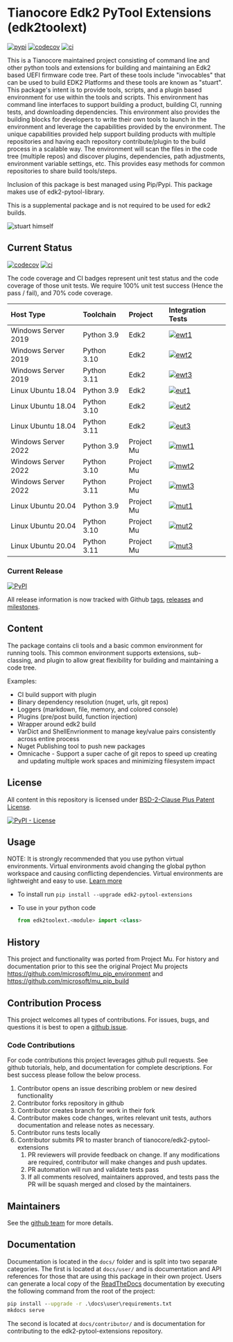 # Tianocore Edk2 PyTool Extensions (edk2toolext)

[![pypi]][_pypi]
[![codecov]][_codecov]
[![ci]][_ci]

This is a Tianocore maintained project consisting of command line and other
python tools and extensions for building and maintaining an Edk2 based UEFI
firmware code tree. Part of these tools include "invocables" that can be used to
build EDK2 Platforms and these tools are known as "stuart". This package's
intent is to provide tools, scripts, and a plugin based environment for use
within the tools and scripts. This environment has command line interfaces to
support building a product, building CI, running tests, and downloading
dependencies. This environment also provides the building blocks for developers
to write their own tools to launch in the environment and leverage the
capabilities provided by the environment. The unique capabilities provided help
support building products with multiple repositories and having each repository
contribute/plugin to the build process in a scalable way. The environment will
scan the files in the code tree (multiple repos) and discover plugins,
dependencies, path adjustments, environment variable settings, etc. This
provides easy methods for common repositories to share build tools/steps.

Inclusion of this package is best managed using Pip/Pypi.  This package makes
use of edk2-pytool-library.

This is a supplemental package and is not required to be used for edk2 builds.

![stuart himself](stuart_logo.png "Stuart")

## Current Status

[![codecov]][_codecov]
[![ci]][_ci]

The code coverage and CI badges represent unit test status and the code
coverage of those unit tests. We require 100% unit test success
(Hence the pass / fail), and 70% code coverage.

| Host Type           | Toolchain   | Project    | Integration Tests |
| :------------------ | :---------  | :--------- | :---------------- |
| Windows Server 2019 | Python 3.9  | Edk2       | [![ewt1]][_it]    |
| Windows Server 2019 | Python 3.10 | Edk2       | [![ewt2]][_it]    |
| Windows Server 2019 | Python 3.11 | Edk2       | [![ewt3]][_it]    |
| Linux Ubuntu 18.04  | Python 3.9  | Edk2       | [![eut1]][_it]    |
| Linux Ubuntu 18.04  | Python 3.10 | Edk2       | [![eut2]][_it]    |
| Linux Ubuntu 18.04  | Python 3.11 | Edk2       | [![eut3]][_it]    |
| Windows Server 2022 | Python 3.9  | Project Mu | [![mwt1]][_it]    |
| Windows Server 2022 | Python 3.10 | Project Mu | [![mwt2]][_it]    |
| Windows Server 2022 | Python 3.11 | Project Mu | [![mwt3]][_it]    |
| Linux Ubuntu 20.04  | Python 3.9  | Project Mu | [![mut1]][_it]    |
| Linux Ubuntu 20.04  | Python 3.10 | Project Mu | [![mut2]][_it]    |
| Linux Ubuntu 20.04  | Python 3.11 | Project Mu | [![mut3]][_it]    |

### Current Release

[![PyPI](https://img.shields.io/pypi/v/edk2_pytool_extensions.svg)](https://pypi.org/project/edk2-pytool-extensions/)

All release information is now tracked with Github
 [tags](https://github.com/tianocore/edk2-pytool-extensions/tags),
 [releases](https://github.com/tianocore/edk2-pytool-extensions/releases) and
 [milestones](https://github.com/tianocore/edk2-pytool-extensions/milestones).

## Content

The package contains cli tools and a basic common environment for running tools.
This common environment supports extensions, sub-classing, and plugin to allow
great flexibility for building and maintaining a code tree.

Examples:

* CI build support with plugin
* Binary dependency resolution (nuget, urls, git repos)
* Loggers (markdown, file, memory, and colored console)
* Plugins (pre/post build, function injection)
* Wrapper around edk2 build
* VarDict and ShellEnvrionment to manage key/value pairs consistently across
  entire process
* Nuget Publishing tool to push new packages
* Omnicache - Support a super cache of git repos to speed up creating and
  updating multiple work spaces and minimizing filesystem impact

## License

All content in this repository is licensed under [BSD-2-Clause Plus Patent
License](https://github.com/tianocore/edk2-pytool-extensions/blob/master/LICENSE).

[![PyPI -
License](https://img.shields.io/pypi/l/edk2_pytool_extensions.svg)](https://pypi.org/project/edk2-pytool-extensions/)

## Usage

NOTE: It is strongly recommended that you use python virtual environments.
Virtual environments avoid changing the global python workspace and causing
conflicting dependencies.  Virtual environments are lightweight and easy to use.
[Learn more](https://docs.python.org/3/library/venv.html)

* To install run `pip install --upgrade edk2-pytool-extensions`
* To use in your python code

    ```python
    from edk2toolext.<module> import <class>
    ```

## History

This project and functionality was ported from Project Mu. For history and
documentation prior to this see the original Project Mu projects
<https://github.com/microsoft/mu_pip_environment> and
<https://github.com/microsoft/mu_pip_build>

## Contribution Process

This project welcomes all types of contributions. For issues, bugs, and
questions it is best to open a [github
issue](https://github.com/tianocore/edk2-pytool-extensions/issues).

### Code Contributions

For code contributions this project leverages github pull requests.  See github
tutorials, help, and documentation for complete descriptions. For best success
please follow the below process.

1. Contributor opens an issue describing problem or new desired functionality
2. Contributor forks repository in github
3. Contributor creates branch for work in their fork
4. Contributor makes code changes, writes relevant unit tests, authors
   documentation and release notes as necessary.
5. Contributor runs tests locally
6. Contributor submits PR to master branch of tianocore/edk2-pytool-extensions
    1. PR reviewers will provide feedback on change.  If any modifications are
       required, contributor will make changes and push updates.
    2. PR automation will run and validate tests pass
    3. If all comments resolved, maintainers approved, and tests pass the PR
       will be squash merged and closed by the maintainers.

## Maintainers

See the [github
team](https://github.com/orgs/tianocore/teams/edk-ii-tool-maintainers) for more
details.

## Documentation

Documentation is located in the ```docs/``` folder and is split into two
separate categories. The first is located at ```docs/user/``` and is
documentation and API references for those that are using this package in their
own project. Users can generate a local copy of the
[ReadTheDocs](https://readthedocs.org/) documentation by executing the
following command from the root of the project:

```cmd
pip install --upgrade -r .\docs\user\requirements.txt
mkdocs serve
```

The second is located at ```docs/contributor/``` and is documentation for
contributing to the edk2-pytool-extensions repository.

[codecov]: https://codecov.io/gh/tianocore/edk2-pytool-extensions/branch/master/graph/badge.svg?token=vVJxZexcTI
[_codecov]: https://codecov.io/gh/tianocore/edk2-pytool-extensions
[pypi]: https://img.shields.io/pypi/v/edk2_pytool_extensions.svg
[_pypi]: https://pypi.org/project/edk2-pytool-extensions/
[ci]: https://github.com/tianocore/edk2-pytool-extensions/actions/workflows/prgate.yml/badge.svg?branch=master&event=push
[_ci]: https://github.com/tianocore/edk2-pytool-extensions/actions/workflows/prgate.yml

[_it]: https://dev.azure.com/tianocore/edk2-pytool-extensions/_build?definitionId=52&_a=summary&repositoryFilter=2&branchFilter=14
[ewt1]: https://dev.azure.com/tianocore/edk2-pytool-extensions/_apis/build/status/Integration%20Tests?branchName=master&configuration=Edk2_Windows_Python39
[ewt2]: https://dev.azure.com/tianocore/edk2-pytool-extensions/_apis/build/status/Integration%20Tests?branchName=master&configuration=Edk2_Windows_Python310
[ewt3]: https://dev.azure.com/tianocore/edk2-pytool-extensions/_apis/build/status/Integration%20Tests?branchName=master&configuration=Edk2_Windows_Python311

[eut1]: https://img.shields.io/github/issues/detail/label/tianocore/edk2-pytool-extensions/359?color=orange&label=issue%20359
[eut2]: https://dev.azure.com/tianocore/edk2-pytool-extensions/_apis/build/status/Integration%20Tests?branchName=master&configuration=Edk2_Ubuntu_Python310
[eut3]: https://dev.azure.com/tianocore/edk2-pytool-extensions/_apis/build/status/Integration%20Tests?branchName=master&configuration=Edk2_Ubuntu_Python311

[mwt1]: https://dev.azure.com/tianocore/edk2-pytool-extensions/_apis/build/status/Integration%20Tests?branchName=master&configuration=ProjectMu_Windows_Python39
[mwt2]: https://dev.azure.com/tianocore/edk2-pytool-extensions/_apis/build/status/Integration%20Tests?branchName=master&configuration=ProjectMu_Windows_Python310
[mwt3]: https://dev.azure.com/tianocore/edk2-pytool-extensions/_apis/build/status/Integration%20Tests?branchName=master&configuration=ProjectMu_Windows_Python311

[mut1]: https://img.shields.io/github/issues/detail/label/tianocore/edk2-pytool-extensions/359?color=orange&label=issue%20359
[mut2]: https://dev.azure.com/tianocore/edk2-pytool-extensions/_apis/build/status/Integration%20Tests?branchName=master&configuration=ProjectMu_Ubuntu_Python310
[mut3]: https://dev.azure.com/tianocore/edk2-pytool-extensions/_apis/build/status/Integration%20Tests?branchName=master&configuration=ProjectMu_Ubuntu_Python311